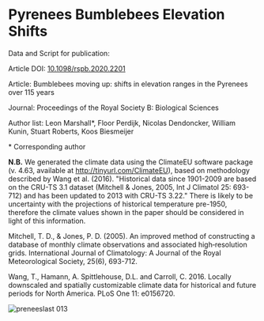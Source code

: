 # Pyrenees Bumblebees Elevation Shifts
Data and Script for publication:

Article DOI: [10.1098/rspb.2020.2201 ](10.1098/rspb.2020.2201 )

Article: Bumblebees moving up: shifts in elevation ranges in the Pyrenees over 115 years

Journal: Proceedings of the Royal Society B: Biological Sciences

Author list: Leon Marshall*, Floor Perdijk, Nicolas Dendoncker, William Kunin, Stuart Roberts, Koos Biesmeijer

\* Corresponding author

**N.B.** We generated the climate data using the ClimateEU software package (v. 4.63, available at http://tinyurl.com/ClimateEU), based on methodology described by Wang et al. (2016).
"Historical data since 1901-2009 are based on the CRU-TS 3.1 dataset (Mitchell & Jones, 2005, Int J Climatol 25: 693-712) and has been updated to 2013 with CRU-TS 3.22." There is likely to be uncertainty with the projections of historical temperature pre-1950, therefore the climate values shown in the paper should be considered in light of this information. 

Mitchell, T. D., & Jones, P. D. (2005). An improved method of constructing a database of monthly climate observations and associated high‐resolution grids. International Journal of Climatology: A Journal of the Royal Meteorological Society, 25(6), 693-712. 

Wang, T., Hamann, A. Spittlehouse, D.L. and Carroll, C. 2016. Locally downscaled and spatially customizable climate data for historical and future periods for North America. PLoS One 11: e0156720.   


![preneeslast 013](https://user-images.githubusercontent.com/33490288/96590862-d0cff600-12e6-11eb-8c70-2ff50e09bf6e.jpg)

